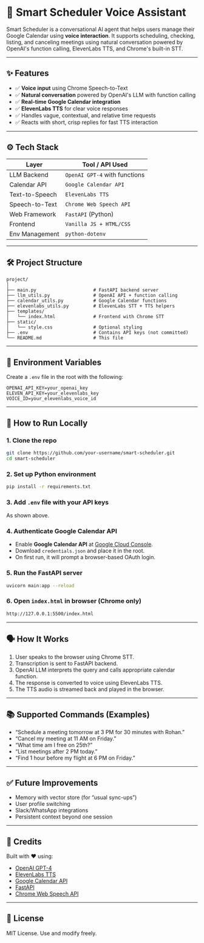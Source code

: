 # 🧠 Smart Scheduler Voice Assistant

Smart Scheduler is a conversational AI agent that helps users manage their Google Calendar using **voice interaction**. It supports scheduling, checking, listing, and canceling meetings using natural conversation powered by OpenAI's function calling, ElevenLabs TTS, and Chrome's built-in STT.

---

## ✨ Features

- ✅ **Voice input** using Chrome Speech-to-Text
- ✅ **Natural conversation** powered by OpenAI's LLM with function calling
- ✅ **Real-time Google Calendar integration**
- ✅ **ElevenLabs TTS** for clear voice responses
- ✅ Handles vague, contextual, and relative time requests
- ✅ Reacts with short, crisp replies for fast TTS interaction

---

## ⚙️ Tech Stack

| Layer            | Tool / API Used              |
|------------------|------------------------------|
| LLM Backend      | `OpenAI GPT-4` with functions |
| Calendar API     | `Google Calendar API`         |
| Text-to-Speech   | `ElevenLabs TTS`             |
| Speech-to-Text   | `Chrome Web Speech API`       |
| Web Framework    | `FastAPI` (Python)           |
| Frontend         | `Vanilla JS + HTML/CSS`       |
| Env Management   | `python-dotenv`               |

---

## 🛠️ Project Structure

```
project/
│
├── main.py                     # FastAPI backend server
├── llm_utils.py                # OpenAI API + function calling
├── calendar_utils.py           # Google Calendar functions
├── elevenlabs_utils.py         # ElevenLabs STT + TTS helpers
├── templates/
│   └── index.html              # Frontend with Chrome STT
├── static/
│   └── style.css               # Optional styling
├── .env                        # Contains API keys (not committed)
└── README.md                   # This file
```

---

## 🔐 Environment Variables

Create a `.env` file in the root with the following:

```env
OPENAI_API_KEY=your_openai_key
ELEVEN_API_KEY=your_elevenlabs_key
VOICE_ID=your_elevenlabs_voice_id
```

---

## 🚀 How to Run Locally

### 1. Clone the repo

```bash
git clone https://github.com/your-username/smart-scheduler.git
cd smart-scheduler
```

### 2. Set up Python environment

```bash
pip install -r requirements.txt
```

### 3. Add `.env` file with your API keys

As shown above.

### 4. Authenticate Google Calendar API

- Enable **Google Calendar API** at [Google Cloud Console](https://console.cloud.google.com/).
- Download `credentials.json` and place it in the root.
- On first run, it will prompt a browser-based OAuth login.

### 5. Run the FastAPI server

```bash
uvicorn main:app --reload
```

### 6. Open `index.html` in browser (Chrome only)

```bash
http://127.0.0.1:5500/index.html
```

---

## 🗣️ How It Works

1. User speaks to the browser using Chrome STT.
2. Transcription is sent to FastAPI backend.
3. OpenAI LLM interprets the query and calls appropriate calendar function.
4. The response is converted to voice using ElevenLabs TTS.
5. The TTS audio is streamed back and played in the browser.

---

## 📚 Supported Commands (Examples)

- “Schedule a meeting tomorrow at 3 PM for 30 minutes with Rohan.”
- “Cancel my meeting at 11 AM on Friday.”
- “What time am I free on 25th?”
- “List meetings after 2 PM today.”
- “Find 1 hour before my flight at 6 PM on Friday.”

---

## ✅ Future Improvements

- Memory with vector store (for “usual sync-ups”)
- User profile switching
- Slack/WhatsApp integrations
- Persistent context beyond one session

---

## 🧠 Credits

Built with ❤️ using:
- [OpenAI GPT-4](https://openai.com)
- [ElevenLabs TTS](https://elevenlabs.io)
- [Google Calendar API](https://developers.google.com/calendar)
- [FastAPI](https://fastapi.tiangolo.com/)
- [Chrome Web Speech API](https://developer.mozilla.org/en-US/docs/Web/API/Web_Speech_API)

---

## 📜 License

MIT License. Use and modify freely.